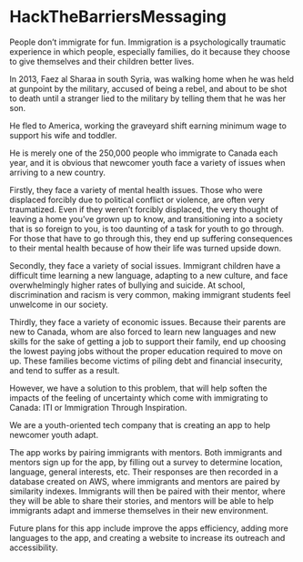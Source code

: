 # HackTheBarriersMessaging

People don’t immigrate for fun. Immigration is a psychologically traumatic experience in which people, especially families, do it because they choose to give themselves and their children better lives. 

In 2013, Faez al Sharaa in south Syria, was walking home when he was held at gunpoint by the military, accused of being a rebel, and about to be shot to death until a stranger lied to the military by telling them that he was her son. 

He fled to America, working the graveyard shift earning minimum wage to support his wife and toddler. 

He is merely one of the 250,000 people who immigrate to Canada each year, and it is obvious that newcomer youth face a variety of issues when arriving to a new country.

Firstly, they face a variety of mental health issues. Those who were displaced forcibly due to political conflict or violence, are often very traumatized. Even if they weren’t forcibly displaced, the very thought of leaving a home you’ve grown up to know, and transitioning into a society that is so foreign to you, is too daunting of a task for youth to go through. For those that have to go through this, they end up suffering consequences to their mental health because of how their life was turned upside down.

Secondly, they face a variety of social issues. Immigrant children have a difficult time learning a new language, adapting to a new culture, and face overwhelmingly higher rates of bullying and suicide. At school, discrimination and racism is very common, making immigrant students feel unwelcome in our society.

Thirdly, they face a variety of economic issues. Because their parents are new to Canada, whom are also forced to learn new languages and new skills for the sake of getting a job to support their family, end up choosing the lowest paying jobs without the proper education required to move on up. These families become victims of piling debt and financial insecurity, and tend to suffer as a result.

However, we have a solution to this problem, that will help soften the impacts of the feeling of uncertainty which come with immigrating to Canada: ITI or Immigration Through Inspiration.

We are a youth-oriented tech company that is creating an app to help newcomer youth adapt.  

The app works by pairing immigrants with mentors. Both immigrants and mentors sign up for the app, by filling out a survey to determine location, language, general interests, etc. Their responses are then recorded in a database created on AWS, where immigrants and mentors are paired by similarity indexes. Immigrants will then be paired with their mentor, where they will be able to share their stories, and mentors will be able to help immigrants adapt and immerse themselves in their new environment.  

Future plans for this app include improve the apps efficiency, adding more languages to the app, and creating a website to increase its outreach and accessibility. 

